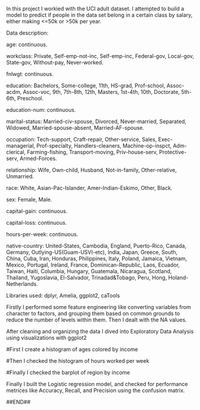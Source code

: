 In this project I workied with the UCI adult dataset. 
I attempted to build a model to predict if people in the data set belong in a certain class by salary, either making <=50k or >50k per year.

Data description:

age: continuous.

workclass: Private, Self-emp-not-inc, Self-emp-inc, Federal-gov, Local-gov, State-gov, Without-pay, Never-worked.

fnlwgt: continuous.

education: Bachelors, Some-college, 11th, HS-grad, Prof-school, Assoc-acdm, Assoc-voc, 9th, 7th-8th, 12th, Masters, 1st-4th, 10th, Doctorate, 5th-6th, Preschool.

education-num: continuous.

marital-status: Married-civ-spouse, Divorced, Never-married, Separated, Widowed, Married-spouse-absent, Married-AF-spouse.

occupation: Tech-support, Craft-repair, Other-service, Sales, Exec-managerial, Prof-specialty, Handlers-cleaners, Machine-op-inspct, Adm-clerical, Farming-fishing, Transport-moving, Priv-house-serv, Protective-serv, Armed-Forces.

relationship: Wife, Own-child, Husband, Not-in-family, Other-relative, Unmarried.

race: White, Asian-Pac-Islander, Amer-Indian-Eskimo, Other, Black.

sex: Female, Male.

capital-gain: continuous.

capital-loss: continuous.

hours-per-week: continuous.

native-country: United-States, Cambodia, England, Puerto-Rico, Canada, Germany, Outlying-US(Guam-USVI-etc), India, Japan, Greece, South, China, Cuba, Iran, Honduras, Philippines, Italy, Poland, Jamaica, 
Vietnam, Mexico, Portugal, Ireland, France, Dominican-Republic, Laos, Ecuador, Taiwan, Haiti, Columbia, Hungary, Guatemala, Nicaragua, Scotland, Thailand, Yugoslavia, El-Salvador, Trinadad&Tobago, Peru, 
Hong, Holand-Netherlands.

Libraries used: dplyr, Amelia, ggplot2, caTools

Firstly I performed some feature engineering like converting variables from character to factors, and grouping them based on common grounds to reduce the number of levels within them. Then I dealt with the NA values. 

After cleaning and organizing the data I dived into Exploratory Data Analysis using visualizations with ggplot2

#First I create a histogram of ages colored by income

#Then I checked the histogram of hours worked per week

#Finally I checked the barplot of region by income

Finally I built the Logistic regression model, and checked for performance metrices like Accuracy, Recall, and Precision using the confusion matrix.

##END##
